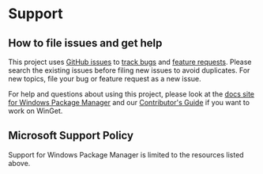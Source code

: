 # Support

## How to file issues and get help  

This project uses [GitHub issues][gh-issue] to [track bugs][gh-bug] and [feature requests][gh-feature]. Please search the existing issues before filing new issues to avoid duplicates. For new topics, file your bug or feature request as a new issue.

For help and questions about using this project, please look at the [docs site for Windows Package Manager][docs] and our [Contributor's Guide][contributor] if you want to work on WinGet.

## Microsoft Support Policy  

Support for Windows Package Manager is limited to the resources listed above.

[gh-issue]: https://github.com/microsoft/winget-cli/issues/new/choose
[gh-bug]: https://github.com/microsoft/winget-cli/issues/new?assignees=&labels=Issue-Bug&projects=&template=Bug_Report.yml
[gh-feature]: https://github.com/microsoft/winget-cli/issues/new?assignees=&labels=Issue-Bug&projects=&template=Feature_Request.yml
[docs]: https://docs.microsoft.com/windows/package-manager
[contributor]: https://github.com/microsoft/winget-cli/blob/master/CONTRIBUTING.md